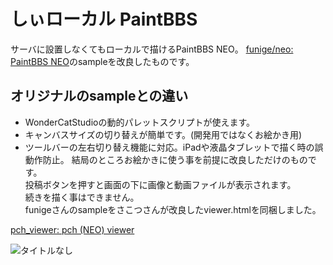 # しぃローカル PaintBBS
サーバに設置しなくてもローカルで描けるPaintBBS NEO。
[funige/neo: PaintBBS NEO](https://github.com/funige/neo/)のsampleを改良したものです。
## オリジナルのsampleとの違い
- WonderCatStudioの動的パレットスクリプトが使えます。
- キャンバスサイズの切り替えが簡単です。(開発用ではなくお絵かき用)
- ツールバーの左右切り替え機能に対応。iPadや液晶タブレットで描く時の誤動作防止。
結局のところお絵かきに使う事を前提に改良しただけのものです。  
投稿ボタンを押すと画面の下に画像と動画ファイルが表示されます。  
続きを描く事はできません。  
funigeさんのsampleをさこつさんが改良したviewer.htmlを同梱しました。

[pch_viewer: pch (NEO) viewer](https://github.com/sakots/pch_viewer)

![タイトルなし](https://user-images.githubusercontent.com/44894014/94016635-509e9980-fde9-11ea-94ea-f6658bb32f0b.png)
